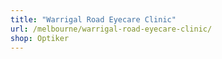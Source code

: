 ```yaml
---
title: "Warrigal Road Eyecare Clinic"
url: /melbourne/warrigal-road-eyecare-clinic/
shop: Optiker
---
```

